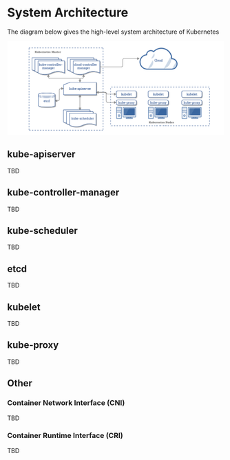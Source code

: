 # System Architecture

The diagram below gives the high-level system architecture of Kubernetes

![Kubernetes Architecture](../assets/images/components-of-kubernetes.png)

## kube-apiserver

TBD

## kube-controller-manager

TBD

## kube-scheduler

TBD

## etcd

TBD

## kubelet

TBD

## kube-proxy

TBD

## Other

### Container Network Interface (CNI)

TBD

### Container Runtime Interface (CRI)

TBD
